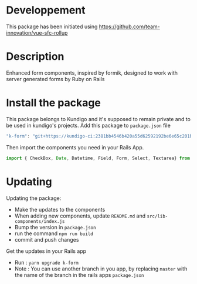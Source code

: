 # Developpement

This package has been initiated using https://github.com/team-innovation/vue-sfc-rollup
# Description

Enhanced form components, inspired by formik, designed to work with server generated forms by Ruby on Rails

# Install the package

This package belongs to Kundigo and it's supposed to remain private and to be used in kundigo's projects. Add this package to `package.json` file

```js
"k-form": "git+https://kundigo-ci:2381bb4546b420a55d62592192be6e65c201bf06@github.com/kundigo/k-form-js.git#master",
```

Then import the components you need in your Rails App.

```js
import { CheckBox, Date, Datetime, Field, Form, Select, Textarea} from 'k-form'
```



# Updating

Updating the package:

* Make the updates to the components
* When adding new components, update `README.md` and `src/lib-components/index.js`
* Bump the version in `package.json`
* run the command `npm run build`
* commit and push changes

Get the updates in your Rails app

* Run :  `yarn upgrade k-form`
* Note : You can use another branch in you app, by replacing `master` with the name of the branch in the rails apps `package.json` 